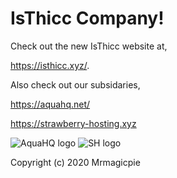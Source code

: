 # **IsThicc Company!**
 
Check out the new IsThicc website at, 

 https://isthicc.xyz/. 
  
Also check out our subsidaries, 

 https://aquahq.net/ 
 
 https://strawberry-hosting.xyz
   
   
  ![AquaHQ logo](https://api.isthicc.xyz/cdn/an/img/logo.png) 
  ![SH logo](https://strawberry-hosting.xyz/wp-content/uploads/2020/08/SHSmall-1.png) 
   
 Copyright (c) 2020 Mrmagicpie
